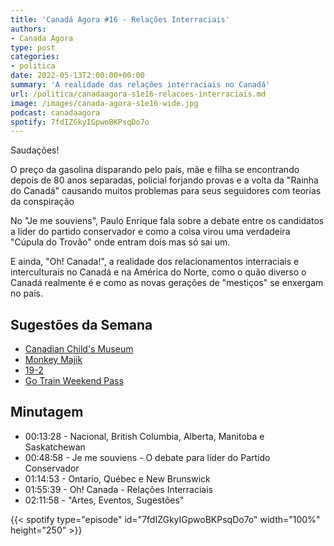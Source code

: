 ```yaml
---
title: 'Canadá Agora #16 - Relações Interraciais'
authors:
- Canada Agora
type: post
categories:
- politica
date: 2022-05-13T2:00:00+00:00
summary: 'A realidade das relações interraciais no Canadá'
url: /politica/canadaagora-s1e16-relacoes-interraciais.md
image: /images/canada-agora-s1e16-wide.jpg
podcast: canadaagora
spotify: 7fdIZGkyIGpwoBKPsqDo7o
---
```


Saudações!

O preço da gasolina disparando pelo país, mãe e filha se encontrando depois de 80 anos separadas, policial forjando provas e a volta da "Rainha do Canadá" causando muitos problemas para seus seguidores com teorias da conspiração

No "Je me souviens", Paulo Enrique fala sobre a debate entre os candidatos a líder do partido conservador e como a coisa virou uma verdadeira "Cúpula do Trovão" onde entram dois mas só sai um.

E ainda, "Oh! Canada!", a realidade dos relacionamentos interraciais e interculturais no Canadá e na América do Norte, como o quão diverso o Canadá realmente é e como as novas gerações de "mestiços" se enxergam no país.

## Sugestões da Semana
- [Canadian Child's Museum](https://www.historymuseum.ca/visit/childrens-museum/)
- [Monkey Majik](https://www.generasia.com/wiki/MONKEY_MAJIK)
- [19-2](https://www.ctv.ca/shows/19-2)
- [Go Train Weekend Pass](https://tickets.gotransit.com/en-us/)

## Minutagem

- 00:13:28 - Nacional, British Columbia, Alberta, Manitoba e Saskatchewan
- 00:48:58 - Je me souviens - O debate para líder do Partido Conservador
- 01:14:53 - Ontario, Québec e New Brunswick
- 01:55:39 - Oh! Canada - Relações Interraciais
- 02:11:58 - "Artes, Eventos, Sugestões"

{{< spotify type="episode" id="7fdIZGkyIGpwoBKPsqDo7o" width="100%" height="250" >}}
